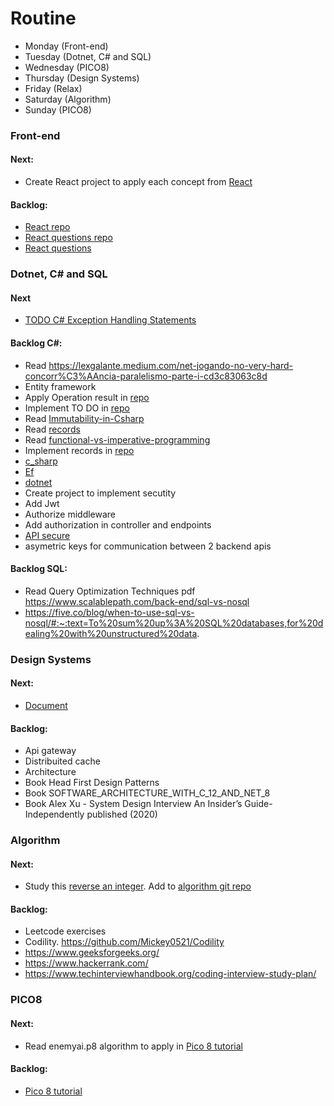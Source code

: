 # Routine

- Monday (Front-end) 
- Tuesday (Dotnet, C# and SQL) 
- Wednesday (PICO8) 
- Thursday (Design Systems)
- Friday (Relax)
- Saturday (Algorithm)
- Sunday (PICO8)

### Front-end

#### Next:

- Create React project to apply each concept from [React](https://github.com/RobertoFreireFerrazPassos/Interview-Full-Stack)

#### Backlog:

- [React repo](https://github.com/RobertoFreireFerrazPassos/Interview-Full-Stack/blob/main/react/my-app/README.md)
- [React questions repo](https://github.com/RobertoFreireFerrazPassos/Interview-Full-Stack)
- [React questions](https://www.linkedin.com/posts/sai-ram-somanaboina_yesterday-i-sat-down-for-2-hours-and-looked-activity-7199742629541027840-_eHd/?utm_source=share&utm_medium=member_android)

### Dotnet, C# and SQL

#### Next 

- [TODO C# Exception Handling Statements](https://github.com/RobertoFreireFerrazPassos/Interview-Full-Stack/tree/main/dotnet)

#### Backlog C#:

- Read https://lexgalante.medium.com/net-jogando-no-very-hard-concorr%C3%AAncia-paralelismo-parte-i-cd3c83063c8d
- Entity framework
- Apply Operation result in [repo](https://github.com/RobertoFreireFerrazPassos/WeatherWebAPI)
- Implement TO DO in [repo](https://github.com/RobertoFreireFerrazPassos/WeatherWebAPI)
- Read [Immutability-in-Csharp](https://www.codemag.com/Article/1905041/Immutability-in-C)
- Read [records](https://learn.microsoft.com/pt-br/dotnet/csharp/fundamentals/types/records)
- Read [functional-vs-imperative-programming](https://learn.microsoft.com/pt-br/dotnet/standard/linq/functional-vs-imperative-programming)
- Implement records in [repo](https://github.com/RobertoFreireFerrazPassos/WeatherWebAPI)
- [c_sharp](https://github.com/RobertoFreireFerrazPassos/Interview-Full-Stack)
- [Ef](https://www.linkedin.com/posts/milan-jovanovic_using-multiple-ef-dbcontexts-ugcPost-7196071025254580225-NH0w?utm_source=share&utm_medium=member_android)
- [dotnet](https://github.com/RobertoFreireFerrazPassos/Interview-Full-Stack)
- Create project to implement secutity
- Add Jwt
- Authorize middleware
- Add authorization in controller and endpoints
- [API secure](https://www.linkedin.com/search/results/content/?fromMember=%5B%22ACoAACZChCMBxciE5czRY5RadvjDN6pZubJosGc%22%5D&heroEntityKey=urn%3Ali%3Afsd_profile%3AACoAACZChCMBxciE5czRY5RadvjDN6pZubJosGc&keywords=pavle%20davitkovi%C4%87&position=0&searchId=f6debc6e-3ad2-401d-b65b-162235238841&sid=Hho&sortBy=%22date_posted%22&update=urn%3Ali%3Afs_updateV2%3A(urn%3Ali%3Aactivity%3A7201560387329122305%2CBLENDED_SEARCH_FEED%2CEMPTY%2CDEFAULT%2Cfalse))
- asymetric keys for communication between 2 backend apis

#### Backlog SQL:

- Read Query Optimization Techniques pdf
https://www.scalablepath.com/back-end/sql-vs-nosql
- https://five.co/blog/when-to-use-sql-vs-nosql/#:~:text=To%20sum%20up%3A%20SQL%20databases,for%20dealing%20with%20unstructured%20data.

### Design Systems

#### Next:

- [Document](https://github.com/ByteByteGoHq/system-design-101?tab=readme-ov-file)

#### Backlog:

- Api gateway
- Distribuited cache
- Architecture
- Book Head First Design Patterns
- Book SOFTWARE_ARCHITECTURE_WITH_C_12_AND_NET_8
- Book Alex Xu - System Design Interview An Insider’s Guide-Independently published (2020)

### Algorithm

#### Next:

- Study this [reverse an integer](https://stackoverflow.com/questions/68093087/how-to-reverse-an-integer). Add to [algorithm git repo](https://github.com/RobertoFreireFerrazPassos/Algorithms_Data_Structures)

#### Backlog:

- Leetcode exercises
- Codility. https://github.com/Mickey0521/Codility
- https://www.geeksforgeeks.org/
- https://www.hackerrank.com/
- https://www.techinterviewhandbook.org/coding-interview-study-plan/

### PICO8

#### Next:

- Read enemyai.p8 algorithm to apply in [Pico 8 tutorial](https://github.com/RobertoFreireFerrazPassos/pico8)

#### Backlog:

- [Pico 8 tutorial](https://github.com/RobertoFreireFerrazPassos/pico8)
